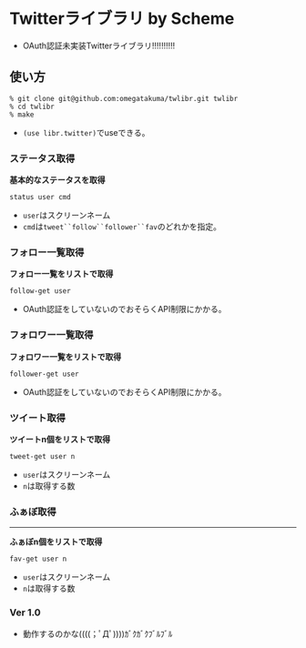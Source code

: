 Twitterライブラリ by Scheme
===========================
+ OAuth認証未実装Twitterライブラリ!!!!!!!!!!

使い方
------

	% git clone git@github.com:omegatakuma/twlibr.git twlibr
	% cd twlibr
	% make

+ `(use libr.twitter)`でuseできる。

### ステータス取得 ###

**基本的なステータスを取得**

`status user cmd`

+ `user`はスクリーンネーム
+ `cmd`は`tweet``follow``follower``fav`のどれかを指定。

### フォロー一覧取得 ###

**フォロー一覧をリストで取得**

`follow-get user`

+ OAuth認証をしていないのでおそらくAPI制限にかかる。

### フォロワー一覧取得 ###

**フォロワー一覧をリストで取得**

`follower-get user`

+ OAuth認証をしていないのでおそらくAPI制限にかかる。

### ツイート取得 ###

**ツイートn個をリストで取得**

`tweet-get user n`

+ `user`はスクリーンネーム
+ `n`は取得する数

### ふぁぼ取得 ###
---------
**ふぁぼn個をリストで取得**

`fav-get user n`

+ `user`はスクリーンネーム
+ `n`は取得する数


### Ver 1.0 ###
+ 動作するのかな((((；ﾟДﾟ))))ｶﾞｸｶﾞｸﾌﾞﾙﾌﾞﾙ
